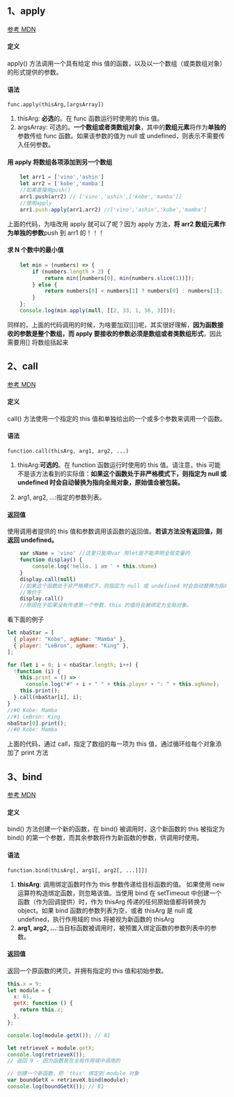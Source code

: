 ## 1、apply

[参考 MDN](https://developer.mozilla.org/zh-CN/docs/Web/JavaScript/Reference/Global_Objects/Function/apply)

#### 定义

apply() 方法调用一个具有给定 this 值的函数，以及以一个数组（或类数组对象）的形式提供的参数。

#### 语法

`func.apply(thisArg,[argsArray])`

1. thisArg: **必选**的。在 func 函数运行时使用的 this 值。
2. argsArray: 可选的。**一个数组或者类数组对象**，其中的**数组元素**将作为**单独的**参数传给 func 函数。如果该参数的值为 null 或 undefined，则表示不需要传入任何参数。

#### 用 apply 将数组各项添加到另一个数组

```JavaScript
    let arr1 = ['vino','ashin']
    let arr2 = ['kobe','mamba']
    //如果直接用push()
    arr1.push(arr2) // ['vino','ashin',['kobe','mamba']]
    //使用apply
    arr1.push.apply(arr1,arr2) //['vino','ashin','kobe','mamba']
```

上面的代码，为啥改用 apply 就可以了呢？因为 apply 方法，**将 arr2 数组元素作为单独的参数**push 到 arr1 的！！！

#### 求 N 个数中的最小值

```JavaScript
    let min = (numbers) => {
        if (numbers.length > 2) {
            return min([numbers[0], min(numbers.slice(1))]);
        } else {
            return numbers[0] < numbers[1] ? numbers[0] : numbers[1];
        }
    };
    console.log(min.apply(null, [[2, 33, 1, 56, 3]]));
```

同样的，上面的代码调用的时候，为啥要加双[[]]呢，其实很好理解，**因为函数接收的参数是整个数组，而 apply 要接收的参数必须是数组或者类数组形式**，因此需要用[] 将数组括起来

## 2、call

[参考 MDN](https://developer.mozilla.org/zh-CN/docs/Web/JavaScript/Reference/Global_Objects/Function/call)

#### 定义

call() 方法使用一个指定的 this 值和单独给出的一个或多个参数来调用一个函数。

#### 语法

`function.call(thisArg, arg1, arg2, ...)`

1. thisArg:**可选的**。在 function 函数运行时使用的 this 值。请注意，this 可能不是该方法看到的实际值：**如果这个函数处于非严格模式下，则指定为 null 或 undefined 时会自动替换为指向全局对象，原始值会被包装。**

2. arg1, arg2, ...:指定的参数列表。

#### 返回值

使用调用者提供的 this 值和参数调用该函数的返回值。**若该方法没有返回值，则返回 undefined。**

```JavaScript
    var sName = 'vino' //这里只能用var 用let是不能声明全局变量的
    function display() {
        console.log('hello. i am ' + this.sName)
    }
    display.call(null)
    //如果这个函数处于非严格模式下，则指定为 null 或 undefined 时会自动替换为指向全局对象
    //等价于
    display.call()
    //原因在于如果没有传递第一个参数，this 的值将会被绑定为全局对象。
```

看下面的例子

```JavaScript
let nbaStar = [
  { player: "Kobe", agName: "Mamba" },
  { player: "LeBron", agName: "King" },
];

for (let i = 0; i < nbaStar.length; i++) {
  !function (i) {
    this.print = () =>
      console.log("#" + i + " " + this.player + ": " + this.agName);
    this.print();
  }.call(nbaStar[i], i);
}
//#0 Kobe: Mamba
//#1 LeBron: King
nbaStar[0].print();
//#0 Kobe: Mamba
```

上面的代码，通过 call，指定了数组的每一项为 this 值，通过循环给每个对象添加了 print 方法

## 3、bind

[参考 MDN](https://developer.mozilla.org/zh-CN/docs/Web/JavaScript/Reference/Global_Objects/Function/bindg)

#### 定义

bind() 方法创建一个新的函数，在 bind() 被调用时，这个新函数的 this 被指定为 bind() 的第一个参数，而其余参数将作为新函数的参数，供调用时使用。

#### 语法

`function.bind(thisArg[, arg1[, arg2[, ...]]])`

1. **thisArg**: 调用绑定函数时作为 this 参数传递给目标函数的值。 如果使用 new 运算符构造绑定函数，则忽略该值。当使用 bind 在 setTimeout 中创建一个函数（作为回调提供）时，作为 thisArg 传递的任何原始值都将转换为 object。如果 bind 函数的参数列表为空，或者 thisArg 是 null 或 undefined，执行作用域的 this 将被视为新函数的 thisArg
2. **arg1, arg2, ...**:当目标函数被调用时，被预置入绑定函数的参数列表中的参数。

#### 返回值

返回一个原函数的拷贝，并拥有指定的 this 值和初始参数。

```JavaScript
this.x = 9;
let module = {
  x: 81,
  getX: function () {
    return this.x;
  },
};

console.log(module.getX()); // 81

let retrieveX = module.getX;
console.log(retrieveX());
// 返回 9 - 因为函数是在全局作用域中调用的

// 创建一个新函数，把 'this' 绑定到 module 对象
var boundGetX = retrieveX.bind(module);
console.log(boundGetX()); // 81

```
